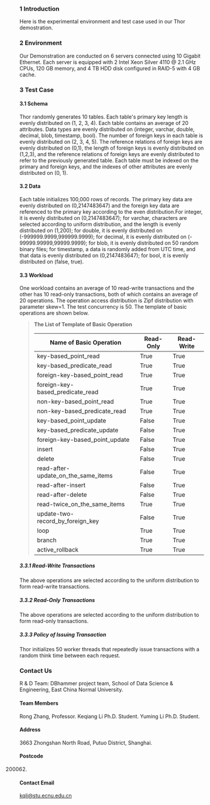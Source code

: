 ### 1 Introduction 
Here is the experimental environment and test case used in our Thor demostration.

### 2 Environment
Our Demonstration are conducted on 6 servers connected using 10 Gigabit Ethernet. Each server is equipped with 2 Intel Xeon Silver 4110 @ 2.1 GHz CPUs, 120 GB memory, and 4 TB HDD disk configured in RAID-5 with 4 GB cache. 

### 3 Test Case
#### 3.1 Schema
Thor randomly generates 10 tables. Each table's primary key length is evenly distributed on (1, 2, 3, 4). Each table contains an average of 20 attributes. Data types are evenly distributed on (integer, varchar, double, decimal, blob, timestamp, bool). The number of foreign keys in each table is evenly distributed on (2, 3, 4, 5). The reference relations of foreign keys are evenly distributed on (0,1), the length of foreign keys is evenly distributed on (1,2,3), and the reference relations of foreign keys are evenly distributed to refer to the previously generated table. Each table must be indexed on the primary and foreign keys, and the indexes of other attributes are evenly distributed on (0, 1).

#### 3.2 Data
Each table initializes 100,000 rows of records. The primary key data are evenly distributed on (0,2147483647) and the foreign key data are referenced to the primary key according to the even distribution.For integer, it is evenly distributed on (0,2147483647); for varchar, characters are selected according to uniform distribution, and the length is evenly distributed on (1,200); for double, it is evenly distributed on (-999999.9999,999999.9999); for decimal, it is evenly distributed on (- 99999.99999,99999.9999); for blob, it is evenly distributed on 50 random binary files; for timestamp, a data is randomly added from UTC time, and that data is evenly distributed on (0,2147483647); for bool, it is evenly distributed on (false, true).

#### 3.3 Workload
One workload contains an average of 10 read-write transactions and the other has 10 read-only transactions, both of which contains an average of 20 operations. The operation access distribution is Zipf distribution with parameter skew=1. The test concurrency is 50. The template of basic operations are shown below. 
>**The List of Template of Basic Operation**
>
>| Name of Basic Operation              | Read-Only | Read-Write |
>| ------------------------------------ | --------- | ---------- |
>| key-based_point_read                 | True      | True       |
>| key-based_predicate_read             | True      | True       |
>| foreign-key-based_point_read         | True      | True       |
>| foreign-key-based_predicate_read     | True      | True       |
>| non-key-based_point_read             | True      | True       |
>| non-key-based_predicate_read         | True      | True       |
>| key-based_point_update               | False     | True       |
>| key-based_predicate_update           | False     | True       |
>| foreign-key-based_point_update       | False     | True       |
>| insert                               | False     | True       |
>| delete                               | False     | True       |
>| read-after-update_on_the_same_items  | False     | True       |
>| read-after-insert                    | False     | True       |
>| read-after-delete                    | False     | True       |
>| read-twice_on_the_same_items         | True      | True       |
>| update-two-record_by_foreign_key     | False     | True       |
>| loop                                 | True      | True       |
>| branch                               | True      | True       |
>| active_rollback                      | True      | True       |

##### 3.3.1 Read-Write Transactions
The above operations are selected according to the uniform distribution to form read-write transactions.

##### 3.3.2 Read-Only Transactions
The above operations are selected according to the uniform distribution to form read-only transactions.

##### 3.3.3 Policy of Issuing Transaction 
Thor initializes 50 worker threads that repeatedly issue transactions with a random think time between each request.

### Contact Us
R &amp; D Team: DBhammer project team, School of Data Science & Engineering, East China Normal University.

#### Team Members
Rong Zhang, Professor.
Keqiang Li Ph.D. Student.
Yuming Li Ph.D. Student.

#### Address
3663 Zhongshan North Road, Putuo District, Shanghai.

#### Postcode
200062.

#### Contact Email
kqli@stu.ecnu.edu.cn
